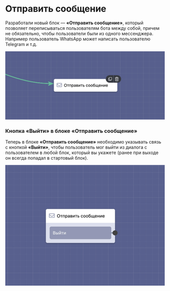 # Отправить сообщение

Разработали новый блок — **«Отправить сообщение»**, который позволяет переписываться пользователям бота между собой, причем не обязательно, чтобы пользователи были из одного мессенджера. Например пользователь WhatsApp может написать пользователю Telegram и т.д.

![](../../.gitbook/assets/rx1U0-qkwsc.jpg)

### Кнопка «Выйти» в блоке «Отправить сообщение»

Теперь в блоке **«Отправить сообщение»** необходимо указывать связь с кнопкой **«Выйти»**, чтобы пользователь мог выйти из диалога с пользователем в любой блок, который вы укажете (ранее при выходе он всегда попадал в стартовый блок).

![](../../.gitbook/assets/1usrdIlrvQs.jpg)

